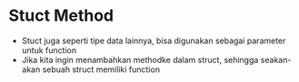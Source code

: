 # Stuct Method
- Stuct juga seperti tipe data lainnya, bisa digunakan sebagai parameter untuk function
- Jika kita ingin menambahkan methodke dalam struct, sehingga seakan-akan sebuah struct memiliki function